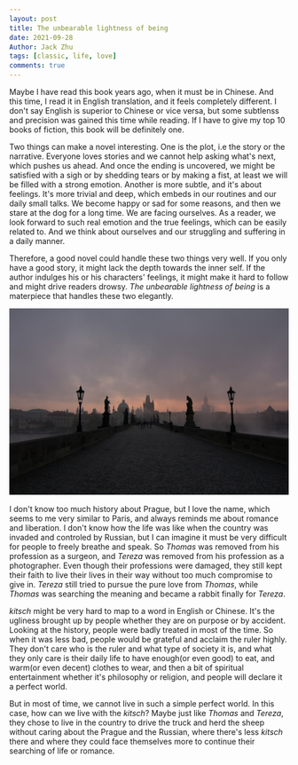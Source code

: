 ```yaml
---
layout: post
title: The unbearable lightness of being
date: 2021-09-28
Author: Jack Zhu
tags: [classic, life, love]
comments: true
---
```


Maybe I have read this book years ago, when it must be in Chinese. And this time, I read it in English translation, and it feels completely different. I don't say English is superior to Chinese or vice versa, but some subtlenss and precision was gained this time while reading. If I have to give my top 10 books of fiction, this book will be definitely one.

Two things can make a novel interesting. One is the plot, i.e the story or the narrative. Everyone loves stories and we cannot help asking what's next, which pushes us ahead. And once the ending is uncovered, we might be satisfied with a sigh or by shedding tears or by making a fist, at least we will be filled with a strong emotion. Another is more subtle, and it's about feelings. It's more trivial and deep, which embeds in our routines and our daily small talks. We become happy or sad for some reasons, and then we stare at the dog for a long time. We are facing ourselves. As a reader, we look forward to such real emotion and the true feelings, which can be easily related to. And we think about ourselves and our struggling and suffering in a daily manner.

Therefore, a good novel could handle these two things very well. If you only have a good story, it might lack the depth towards the inner self. If the author indulges his or his characters' feelings, it might make it hard to follow and might drive readers drowsy. *The unbearable lightness of being* is a materpiece that handles these two elegantly.

![prague](../images/prague.png)

I don't know too much history about Prague, but I love the name, which seems to me very similar to Paris, and always reminds me about romance and liberation. I don't know how the life was like when the country was invaded and controled by Russian, but I can imagine it must be very difficult for people to freely breathe and speak. So *Thomas* was removed from his profession as a surgeon, and *Tereza* was removed from his profession as a photographer. Even though their professions were damaged, they still kept their faith to live their lives in their way without too much compromise to give in. *Tereza* still tried to pursue the pure love from *Thomas*, while *Thomas* was searching the meaning and became a rabbit finally for *Tereza*.

*kitsch* might be very hard to map to a word in English or Chinese. It's the ugliness brought up by people whether they are on purpose or by accident. Looking at the history, people were badly treated in most of the time. So when it was less bad, people would be grateful and acclaim the ruler highly. They don't care who is the ruler and what type of society it is, and what they only care is their daily life to have enough(or even good) to eat, and warm(or even decent) clothes to wear, and then a bit of spiritual entertainment whether it's philosophy or religion, and people will declare it a perfect world.

But in most of time, we cannot live in such a simple perfect world. In this case, how can we live with the *kitsch*? Maybe just like *Thomas* and *Tereza*, they chose to live in the country to drive the truck and herd the sheep without caring about the Prague and the Russian, where there's less *kitsch* there and where they could face themselves more to continue their searching of life or romance.